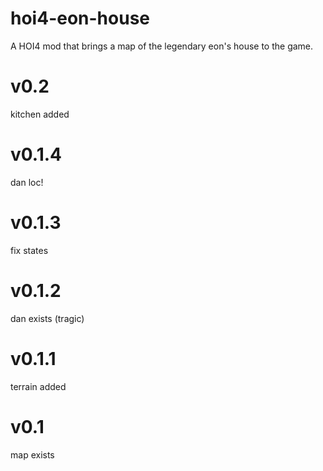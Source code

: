 # hoi4-eon-house
A HOI4 mod that brings a map of the legendary eon's house to the game.

# v0.2
kitchen added

# v0.1.4
dan loc!

# v0.1.3
fix states

# v0.1.2
dan exists (tragic)

# v0.1.1
terrain added

# v0.1
map exists
